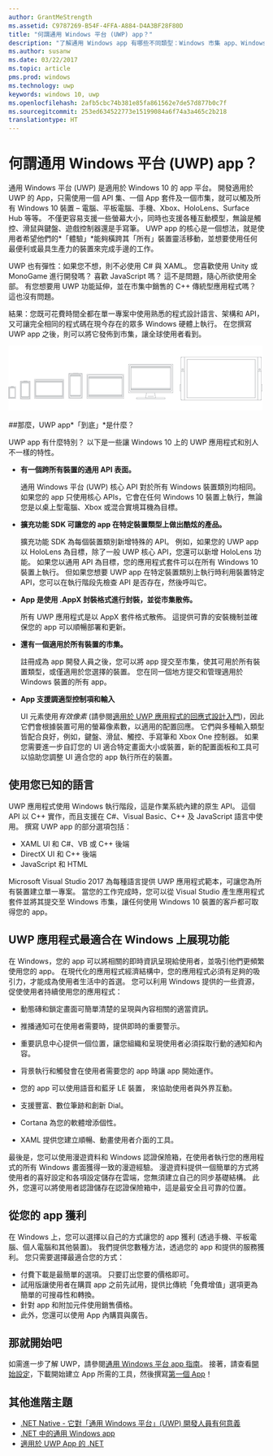 ```yaml
---
author: GrantMeStrength
ms.assetid: C9787269-B54F-4FFA-A884-D4A3BF28F80D
title: "何謂通用 Windows 平台 (UWP) app？"
description: "了解通用 Windows app 有哪些不同類型：Windows 市集 app、Windows Phone 市集 app，以及 Windows 執行階段 app。"
ms.author: susanw
ms.date: 03/22/2017
ms.topic: article
pms.prod: windows
ms.technology: uwp
keywords: windows 10, uwp
ms.openlocfilehash: 2afb5cbc74b381e85fa861562e7de57d877b0c7f
ms.sourcegitcommit: 253ed634522773e15199084a6f74a3a465c2b218
translationtype: HT
---
```

# <a name="whats-a-universal-windows-platform-uwp-app"></a>何謂通用 Windows 平台 (UWP) app？

通用 Windows 平台 (UWP) 是適用於 Windows 10 的 app 平台。 開發適用於 UWP 的 App，只需使用一個 API 集、一個 App 套件及一個市集，就可以觸及所有 Windows 10 裝置 – 電腦、平板電腦、手機、Xbox、HoloLens、Surface Hub 等等。 不僅更容易支援一些螢幕大小，同時也支援各種互動模型，無論是觸控、滑鼠與鍵盤、遊戲控制器還是手寫筆。 UWP app 的核心是一個想法，就是使用者希望他們的*「體驗」*能夠橫跨其「所有」裝置靈活移動，並想要使用任何最便利或最具生產力的裝置來完成手邊的工作。

UWP 也有彈性：如果您不想，則不必使用 C# 與 XAML。 您喜歡使用 Unity 或 MonoGame 進行開發嗎？ 喜歡 JavaScript 嗎？ 這不是問題，隨心所欲使用全部。 有您想要用 UWP 功能延伸，並在市集中銷售的 C++ 傳統型應用程式嗎？ 這也沒有問題。 

結果：您既可花費時間全都在單一專案中使用熟悉的程式設計語言、架構和 API，又可讓完全相同的程式碼在現今存在的眾多 Windows 硬體上執行。 在您撰寫 UWP app 之後，則可以將它發佈到市集，讓全球使用者看到。

![執行 Windows 的裝置](images/1894834-hig-device-primer-01-500.png)
 
##<a name="so-what-exactly-is-a-uwp-app"></a>那麼，UWP app*「到底」*是什麼？

UWP app 有什麼特別？ 以下是一些讓 Windows 10 上的 UWP 應用程式和別人不一樣的特性。

-   **有一個跨所有裝置的通用 API 表面。**

    通用 Windows 平台 (UWP) 核心 API 對於所有 Windows 裝置類別均相同。 如果您的 app 只使用核心 APIs，它會在任何 Windows 10 裝置上執行，無論您是以桌上型電腦、Xbox 或混合實境耳機為目標。

-   **擴充功能 SDK 可讓您的 app 在特定裝置類型上做出酷炫的產品。**

    擴充功能 SDK 為每個裝置類別新增特殊的 API。 例如，如果您的 UWP app 以 HoloLens 為目標，除了一般 UWP 核心 API，您還可以新增 HoloLens 功能。
    如果您以通用 API 為目標，您的應用程式套件可以在所有 Windows 10 裝置上執行。 但如果您想要 UWP app 在特定裝置類別上執行時利用裝置特定 API，您可以在執行階段先檢查 API 是否存在，然後呼叫它。 

-   **App 是使用 .AppX 封裝格式進行封裝，並從市集散佈。**

    所有 UWP 應用程式是以 AppX 套件格式散佈。 這提供可靠的安裝機制並確保您的 app 可以順暢部署和更新。

-   **還有一個適用於所有裝置的市集。**

    註冊成為 app 開發人員之後，您可以將 app 提交至市集，使其可用於所有裝置類型，或僅適用於您選擇的裝置。 您在同一個地方提交和管理適用於 Windows 裝置的所有 app。

-   **App 支援調適型控制項和輸入**

    UI 元素使用*有效像素* (請參閱[適用於 UWP 應用程式的回應式設計入門](https://msdn.microsoft.com/library/windows/apps/Dn958435))，因此它們會根據裝置可用的螢幕像素數，以適用的配置回應。 它們與多種輸入類型皆配合良好，例如，鍵盤、滑鼠、觸控、手寫筆和 Xbox One 控制器。 如果您需要進一步自訂您的 UI 適合特定畫面大小或裝置，新的配置面板和工具可以協助您調整 UI 適合您的 app 執行所在的裝置。



## <a name="use-a-language-you-already-know"></a>使用您已知的語言


UWP 應用程式使用 Windows 執行階段，這是作業系統內建的原生 API。 這個 API 以 C++ 實作，而且支援在 C#、Visual Basic、C++ 及 JavaScript 語言中使用。 撰寫 UWP app 的部分選項包括：
-   XAML UI 和 C#、VB 或 C++ 後端
-   DirectX UI 和 C++ 後端
-   JavaScript 和 HTML

Microsoft Visual Studio 2017 為每種語言提供 UWP 應用程式範本，可讓您為所有裝置建立單一專案。 當您的工作完成時，您可以從 Visual Studio 產生應用程式套件並將其提交至 Windows 市集，讓任何使用 Windows 10 裝置的客戶都可取得您的 app。

## <a name="uwp-apps-come-to-life-on-windows"></a>UWP 應用程式最適合在 Windows 上展現功能


在 Windows，您的 app 可以將相關的即時資訊呈現給使用者，並吸引他們更頻繁使用您的 app。 在現代化的應用程式經濟結構中，您的應用程式必須有足夠的吸引力，才能成為使用者生活中的首選。 您可以利用 Windows 提供的一些資源，促使使用者持續使用您的應用程式：

-   動態磚和鎖定畫面可簡單清楚的呈現與內容相關的適當資訊。

-   推播通知可在使用者需要時，提供即時的重要警示。

-   重要訊息中心提供一個位置，讓您組織和呈現使用者必須採取行動的通知和內容。

-   背景執行和觸發會在使用者需要您的 app 時讓 app 開始運作。

-   您的 app 可以使用語音和藍牙 LE 裝置， 來協助使用者與外界互動。

-   支援豐富、數位筆跡和創新 Dial。

-   Cortana 為您的軟體增添個性。

-   XAML 提供您建立順暢、動畫使用者介面的工具。

最後是，您可以使用漫遊資料和 Windows 認證保險箱，在使用者執行您的應用程式的所有 Windows 畫面獲得一致的漫遊經驗。 漫遊資料提供一個簡單的方式將使用者的喜好設定和各項設定儲存在雲端，您無須建立自己的同步基礎結構。 此外，您還可以將使用者認證儲存在認證保險箱中，這是最安全且可靠的位置。

##  <a name="monetize-your-app"></a>從您的 app 獲利


在 Windows 上，您可以選擇以自己的方式讓您的 app 獲利 (透過手機、平板電腦、個人電腦和其他裝置)。 我們提供您數種方法，透過您的 app 和提供的服務獲利。 您只需要選擇最適合您的方式：

-   付費下載是最簡單的選項。 只要訂出您要的價格即可。
-   試用版讓使用者在購買 app 之前先試用，提供比傳統「免費增值」選項更為簡單的可搜尋性和轉換。
-   針對 app 和附加元件使用銷售價格。
-   此外，您還可以使用 App 內購買與廣告。

## <a name="lets-get-started"></a>那就開始吧


如需進一步了解 UWP，請參閱[通用 Windows 平台 app 指南](universal-application-platform-guide.md)。 接著，請查看[開始設定](get-set-up.md)，下載開始建立 App 所需的工具，然後撰寫[第一個 App](your-first-app.md)！


## <a name="more-advanced-topics"></a>其他進階主題

* [.NET Native - 它對「通用 Windows 平台」(UWP) 開發人員有何意義](https://blogs.windows.com/buildingapps/2015/08/20/net-native-what-it-means-for-universal-windows-platform-uwp-developers/#TYsD3tJuBJpK3Hc7.97)
* [.NET 中的通用 Windows app](https://blogs.msdn.microsoft.com/dotnet/2015/07/30/universal-windows-apps-in-net)
* [適用於 UWP App 的 .NET](https://msdn.microsoft.com/en-us/library/mt185501.aspx)
